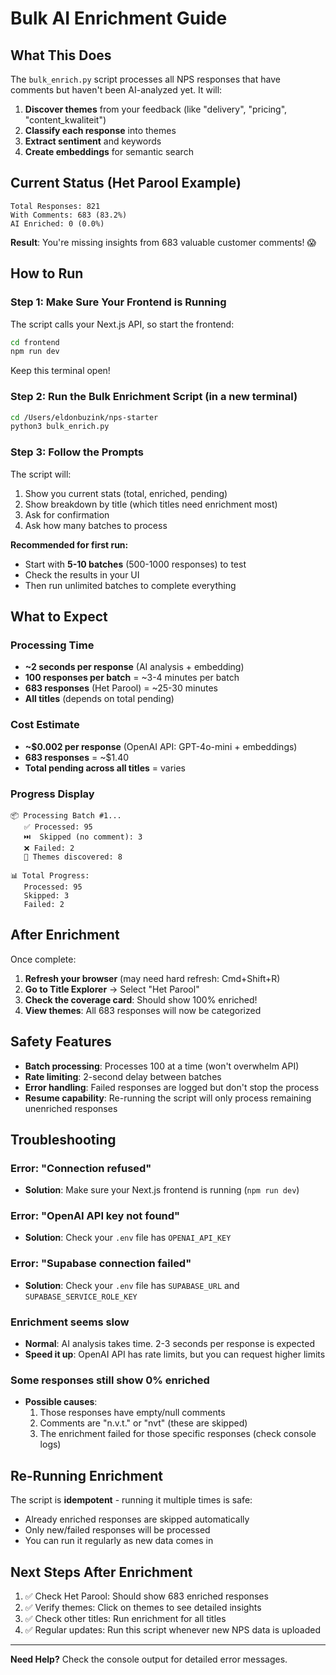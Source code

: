 # Bulk AI Enrichment Guide

## What This Does

The `bulk_enrich.py` script processes all NPS responses that have comments but haven't been AI-analyzed yet. It will:

1. **Discover themes** from your feedback (like "delivery", "pricing", "content_kwaliteit")
2. **Classify each response** into themes
3. **Extract sentiment** and keywords
4. **Create embeddings** for semantic search

## Current Status (Het Parool Example)

```
Total Responses: 821
With Comments: 683 (83.2%)
AI Enriched: 0 (0.0%)
```

**Result**: You're missing insights from 683 valuable customer comments! 😱

## How to Run

### Step 1: Make Sure Your Frontend is Running

The script calls your Next.js API, so start the frontend:

```bash
cd frontend
npm run dev
```

Keep this terminal open!

### Step 2: Run the Bulk Enrichment Script (in a new terminal)

```bash
cd /Users/eldonbuzink/nps-starter
python3 bulk_enrich.py
```

### Step 3: Follow the Prompts

The script will:
1. Show you current stats (total, enriched, pending)
2. Show breakdown by title (which titles need enrichment most)
3. Ask for confirmation
4. Ask how many batches to process

**Recommended for first run:**
- Start with **5-10 batches** (500-1000 responses) to test
- Check the results in your UI
- Then run unlimited batches to complete everything

## What to Expect

### Processing Time
- **~2 seconds per response** (AI analysis + embedding)
- **100 responses per batch** = ~3-4 minutes per batch
- **683 responses** (Het Parool) = ~25-30 minutes
- **All titles** (depends on total pending)

### Cost Estimate
- **~$0.002 per response** (OpenAI API: GPT-4o-mini + embeddings)
- **683 responses** = ~$1.40
- **Total pending across all titles** = varies

### Progress Display

```
📦 Processing Batch #1...
   ✅ Processed: 95
   ⏭️  Skipped (no comment): 3
   ❌ Failed: 2
   🎯 Themes discovered: 8

📊 Total Progress:
   Processed: 95
   Skipped: 3
   Failed: 2
```

## After Enrichment

Once complete:
1. **Refresh your browser** (may need hard refresh: Cmd+Shift+R)
2. **Go to Title Explorer** → Select "Het Parool"
3. **Check the coverage card**: Should show 100% enriched!
4. **View themes**: All 683 responses will now be categorized

## Safety Features

- **Batch processing**: Processes 100 at a time (won't overwhelm API)
- **Rate limiting**: 2-second delay between batches
- **Error handling**: Failed responses are logged but don't stop the process
- **Resume capability**: Re-running the script will only process remaining unenriched responses

## Troubleshooting

### Error: "Connection refused"
- **Solution**: Make sure your Next.js frontend is running (`npm run dev`)

### Error: "OpenAI API key not found"
- **Solution**: Check your `.env` file has `OPENAI_API_KEY`

### Error: "Supabase connection failed"
- **Solution**: Check your `.env` file has `SUPABASE_URL` and `SUPABASE_SERVICE_ROLE_KEY`

### Enrichment seems slow
- **Normal**: AI analysis takes time. 2-3 seconds per response is expected
- **Speed it up**: OpenAI API has rate limits, but you can request higher limits

### Some responses still show 0% enriched
- **Possible causes**:
  1. Those responses have empty/null comments
  2. Comments are "n.v.t." or "nvt" (these are skipped)
  3. The enrichment failed for those specific responses (check console logs)

## Re-Running Enrichment

The script is **idempotent** - running it multiple times is safe:
- Already enriched responses are skipped automatically
- Only new/failed responses will be processed
- You can run it regularly as new data comes in

## Next Steps After Enrichment

1. ✅ Check Het Parool: Should show 683 enriched responses
2. ✅ Verify themes: Click on themes to see detailed insights
3. ✅ Check other titles: Run enrichment for all titles
4. ✅ Regular updates: Run this script whenever new NPS data is uploaded

---

**Need Help?** Check the console output for detailed error messages.


